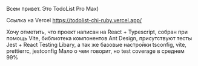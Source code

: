 Всем привет.
Это TodoList Pro Max)

Ссылка на Vercel 
https://todolist-chi-ruby.vercel.app/

Хочу отметить, что проект написан на React + Typescript, собран при помощь Vite, библиотека компонентов Ant Design, присутствуют тесты Jest + React Testing Libary, а так же базовые настройки tsconfig, vite, prettierrc, jestconfig
Мало о чем говорит, но test coverage в среднем 99%
